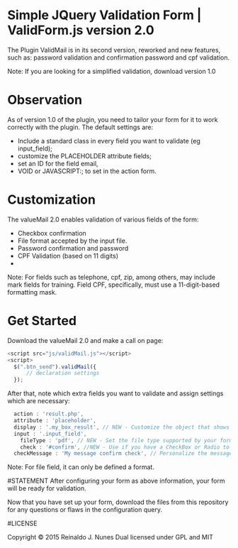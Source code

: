 # Simple JQuery Validation Form | ValidForm.js version 2.0

The Plugin ValidMail is in its second version, reworked and new features, such as: password validation and confirmation password and cpf validation.

Note: If you are looking for a simplified validation, download version 1.0

# Observation

As of version 1.0 of the plugin, you need to tailor your form for it to work correctly with the plugin.
The default settings are:
- Include a standard class in every field you want to validate (eg input_field);
- customize the PLACEHOLDER attribute fields;
- set an ID for the field email, 
- VOID or JAVASCRIPT:; to set in the action form.

# Customization
The valueMail 2.0 enables validation of various fields of the form:
- Checkbox confirmation
- File format accepted by the input file.
- Password confirmation and password
- CPF Validation (based on 11 digits)
- 
Note: For fields such as telephone, cpf, zip, among others, may include mark fields for training. Field CPF, specifically, must use a 11-digit-based formatting mask.

# Get Started

Download the valueMail 2.0 and make a call on page:
```js
<script src="js/validMail.js"></script>
<script>
  $(".btn_send").validMail({
      // declaration settings
  });
```
After that, note which extra fields you want to validate and assign settings which are necessary:
```js
  action : 'result.php',
  attribute : 'placeholder',
  display : '.my_box_result', // NEW - Customize the object that shows the error (here you can set which the relevant class)
  input : '.input_field',
	fileType : 'pdf', // NEW - Set the file type supported by your form (PDF, .doc, .docx, .jpe, .png, etc ...) 
	check : '#confirm', //NEW - Use if you have a CheckBox or Radio to confirm the form
  checkMessage : 'My message confirm check', // Personalize the message to be displayed if the input check is not marked
```
Note: For file field, it can only be defined a format.

#STATEMENT
After configuring your form as above information, your form will be ready for validation.

Now that you have set up your form, download the files from this repository for any questions or flaws in the configuration query.

#LICENSE

Copyright © 2015 Reinaldo J. Nunes
Dual licensed under GPL and MIT
